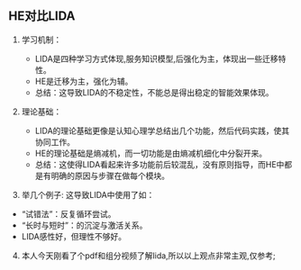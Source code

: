 ## HE对比LIDA
1. 学习机制：
   * LIDA是四种学习方式体现,服务知识模型,后强化为主，体现出一些迁移特性。
   * HE是迁移为主，强化为辅。
   * 总结：这导致LIDA的不稳定性，不能总是得出稳定的智能效果体现。
2. 理论基础：
   - LIDA的理论基础更像是认知心理学总结出几个功能，然后代码实践，使其协同工作。
   - HE的理论基础是熵减机，而一切功能是由熵减机细化中分裂开来。
   - 总结：这使得LIDA看起来许多功能前后较混乱，没有原则指导，而HE中都是有明确的原因与步骤在做每个模块。

3. 举几个例子: 这导致LIDA中使用了如：
  - “试错法”：反复循环尝试。
  - “长时与短时”：的沉淀与激活关系。
  - LIDA感性好，但理性不够好。

4. 本人今天刚看了个pdf和组分视频了解lida,所以以上观点非常主观,仅参考;
